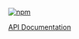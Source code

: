 [![npm](https://img.shields.io/npm/v/@acoustic-content-sdk/schematics-utils.svg?style=flat-square)](https://www.npmjs.com/package/@acoustic-content-sdk/schematics-utils)

[API Documentation](./markdown/schematics-utils.md)
